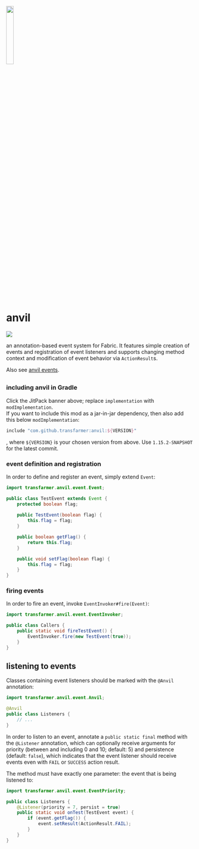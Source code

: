 <img src="https://raw.githubusercontent.com/transfarmer/anvil/1.15.2/src/main/resources/assets/anvil/logo.png" width="20%"></img>

# anvil

[![](https://jitpack.io/v/transfarmer/anvil.svg)](https://jitpack.io/#transfarmer/anvil)

an annotation-based event system for Fabric.
It features simple creation of events and registration of event listeners
and supports changing method context and modification of event behavior via `ActionResult`s.

Also see [anvil events](https://github.com/transfarmer/anvilevents).

##
### including anvil in Gradle
Click the JitPack banner above; replace `implementation` with `modImplementation`.<br>
If you want to include this mod as a jar-in-jar dependency, then also add this below `modImplementation`:
```groovy
include "com.github.transfarmer:anvil:${VERSION}"
```
, where `${VERSION}` is your chosen version from above. Use `1.15.2-SNAPSHOT` for the latest commit.

### event definition and registration
In order to define and register an event, simply extend `Event`:
```java
import transfarmer.anvil.event.Event;

public class TestEvent extends Event {
    protected boolean flag;
    
    public TestEvent(boolean flag) {
        this.flag = flag;
    }

    public boolean getFlag() {
        return this.flag;
    }

    public void setFlag(boolean flag) {
        this.flag = flag;
    }
}
```

### firing events
In order to fire an event, invoke `EventInvoker#fire(Event)`:
```java
import transfarmer.anvil.event.EventInvoker;

public class Callers {
    public static void fireTestEvent() {
        EventInvoker.fire(new TestEvent(true));
    }
}
```

## listening to events
Classes containing event listeners should be marked with the `@Anvil` annotation:
```java
import transfarmer.anvil.event.Anvil;

@Anvil
public class Listeners {
    // ...
}
```

In order to listen to an event, annotate a `public static final` method with the `@Listener` annotation,
which can optionally receive arguments for priority (between and including 0 and 10; default: 5)
and persistence (default: `false`), which indicates that the event listener should receive events
even with `FAIL` or `SUCCESS` action result.

The method must have exactly one parameter: the event that is being listened to:
```java
import transfarmer.anvil.event.EventPriority;

public class Listeners {
    @Listener(priority = 7, persist = true)
    public static void onTest(TestEvent event) {
        if (event.getFlag()) {
            event.setResult(ActionResult.FAIL);
        }
    }
}
